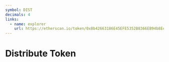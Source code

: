 ```yaml
---
symbol: DIST
decimals: 4
links:
  - name: explorer
    url: https://etherscan.io/token/0x8b42663186E45EFE5352B8366EB94b8EeF5AFe2e
---
```


# Distribute Token

